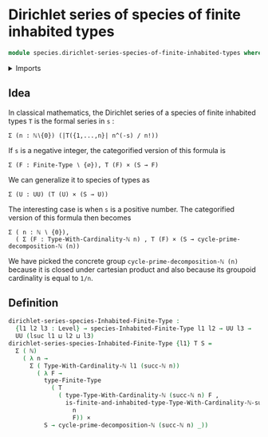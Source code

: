# Dirichlet series of species of finite inhabited types

```agda
module species.dirichlet-series-species-of-finite-inhabited-types where
```

<details><summary>Imports</summary>

```agda
open import elementary-number-theory.natural-numbers

open import foundation.cartesian-product-types
open import foundation.dependent-pair-types
open import foundation.universe-levels

open import species.species-of-finite-inhabited-types

open import univalent-combinatorics.cycle-prime-decomposition-natural-numbers
open import univalent-combinatorics.finite-types
open import univalent-combinatorics.inhabited-finite-types
```

</details>

## Idea

In classical mathematics, the Dirichlet series of a species of finite inhabited
types `T` is the formal series in `s` :

```text
Σ (n : ℕ∖{0}) (|T({1,...,n}| n^(-s) / n!))
```

If `s` is a negative integer, the categorified version of this formula is

```text
Σ (F : Finite-Type ∖ {∅}), T (F) × (S → F)
```

We can generalize it to species of types as

```text
Σ (U : UU) (T (U) × (S → U))
```

The interesting case is when `s` is a positive number. The categorified version
of this formula then becomes

```text
Σ ( n : ℕ ∖ {0}),
  ( Σ (F : Type-With-Cardinality-ℕ n) , T (F) × (S → cycle-prime-decomposition-ℕ (n))
```

We have picked the concrete group `cycle-prime-decomposition-ℕ (n)` because it
is closed under cartesian product and also because its groupoid cardinality is
equal to `1/n`.

## Definition

```agda
dirichlet-series-species-Inhabited-Finite-Type :
  {l1 l2 l3 : Level} → species-Inhabited-Finite-Type l1 l2 → UU l3 →
  UU (lsuc l1 ⊔ l2 ⊔ l3)
dirichlet-series-species-Inhabited-Finite-Type {l1} T S =
  Σ ( ℕ)
    ( λ n →
      Σ ( Type-With-Cardinality-ℕ l1 (succ-ℕ n))
        ( λ F →
          type-Finite-Type
            ( T
              ( type-Type-With-Cardinality-ℕ (succ-ℕ n) F ,
                is-finite-and-inhabited-type-Type-With-Cardinality-ℕ-succ-ℕ
                  n
                  F)) ×
          S → cycle-prime-decomposition-ℕ (succ-ℕ n) _))
```
